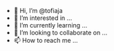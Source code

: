 - 👋 Hi, I’m @tofiaja
- 👀 I’m interested in ...
- 🌱 I’m currently learning ...
- 💞️ I’m looking to collaborate on ...
- 📫 How to reach me ...

<!---
tofiaja/tofiaja is a ✨ special ✨ repository because its `README.md` (this file) appears on your GitHub profile.
You can click the Preview link to take a look at your changes.
--->
